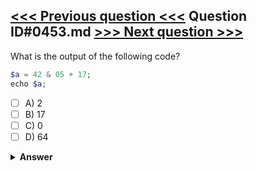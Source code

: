 [<<< Previous question <<<](0452.md)   Question ID#0453.md   [>>> Next question >>>](0454.md)
---

What is the output of the following code?

```php
$a = 42 & 05 + 17;
echo $a;
```

- [ ] A) 2
- [ ] B) 17
- [ ] C) 0
- [ ] D) 64

<details><summary><b>Answer</b></summary>
<p>
  Answer: <strong>A</strong>
</p>
</details>

